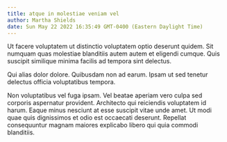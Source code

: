 ```yaml
---
title: atque in molestiae veniam vel
author: Martha Shields
date: Sun May 22 2022 16:35:49 GMT-0400 (Eastern Daylight Time)
---
```

Ut facere voluptatem ut distinctio voluptatem optio deserunt quidem. Sit numquam quas molestiae blanditiis autem autem et eligendi cumque. Quis suscipit similique minima facilis ad tempora sint delectus.

 Qui alias dolor dolore. Quibusdam non ad earum. Ipsam ut sed tenetur delectus officia voluptatibus tempora.

 Non voluptatibus vel fuga ipsam. Vel beatae aperiam vero culpa sed corporis aspernatur provident. Architecto qui reiciendis voluptatem id harum. Eaque minus nesciunt at esse suscipit vitae unde amet. Ut modi quae quis dignissimos et odio est occaecati deserunt. Repellat consequuntur magnam maiores explicabo libero qui quia commodi blanditiis.